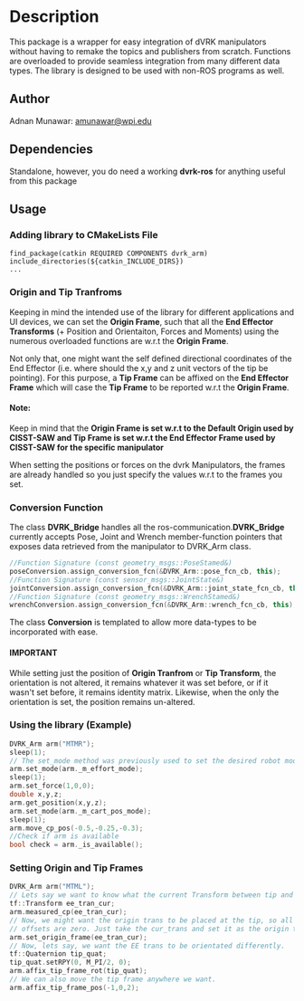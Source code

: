 # Description
This package is a wrapper for easy integration of dVRK manipulators without having to remake 
the topics and publishers from scratch. Functions are overloaded to provide seamless integration 
from many different data types. The library is designed to be used with non-ROS programs as well.

## Author
Adnan Munawar: amunawar@wpi.edu

## Dependencies
Standalone, however, you do need a working **dvrk-ros** for anything useful from this package

## Usage

### Adding library to CMakeLists File
    find_package(catkin REQUIRED COMPONENTS dvrk_arm)
    include_directories(${catkin_INCLUDE_DIRS})
    ...
### Origin and Tip Tranfroms
Keeping in mind the intended use of the library for different applications and UI devices, we can 
set the **Origin Frame**, such that all the **End Effector Transforms** (+ Position and Orientaiton, Forces and Moments)
using the numerous overloaded functions are w.r.t the **Origin Frame**. 

Not only that, one might want the self defined directional coordinates of the End Effector (i.e. where should the x,y and z unit vectors of the tip be pointing). For this purpose, a **Tip Frame** can be affixed on the **End Effector Frame** which will case the **Tip Frame** to be reported w.r.t the **Origin Frame**.

#### Note:
Keep in mind that the **Origin Frame is set w.r.t to the Default Origin used by CISST-SAW and Tip Frame is set w.r.t the End Effector Frame used by CISST-SAW for the specific manipulator**

When setting the positions or forces on the dvrk Manipulators, the frames are already handled so you just specify
the values w.r.t to the frames you set.

### Conversion Function
The class **DVRK_Bridge** handles all the ros-communication.**DVRK_Bridge** currently accepts Pose, Joint and Wrench member-function pointers that exposes data retrieved from the manipulator to DVRK_Arm class.
``` c++
//Function Signature (const geometry_msgs::PoseStamed&)
poseConversion.assign_conversion_fcn(&DVRK_Arm::pose_fcn_cb, this);
//Function Signature (const sensor_msgs::JointState&)
jointConversion.assign_conversion_fcn(&DVRK_Arm::joint_state_fcn_cb, this);
//Function Signature (const geometry_msgs::WrenchStamed&)
wrenchConversion.assign_conversion_fcn(&DVRK_Arm::wrench_fcn_cb, this);
 ```   
The class **Conversion** is templated to allow more data-types to be incorporated with ease.
    
#### IMPORTANT
While setting just the position of **Origin Tranfrom** or **Tip Transform**, the orientation is not altered, it remains whatever it was set before, or if it wasn't set before, it remains identity matrix. Likewise, when the only the orientation is set, the position remains un-altered.

### Using the library (Example)
```c++
DVRK_Arm arm("MTMR");
sleep(1);
// The set_mode method was previously used to set the desired robot mode. It's deprecated now
arm.set_mode(arm._m_effort_mode);
sleep(1);
arm.set_force(1,0,0);
double x,y,z;
arm.get_position(x,y,z);
arm.set_mode(arm._m_cart_pos_mode);
sleep(1);
arm.move_cp_pos(-0.5,-0.25,-0.3);   
//Check if arm is available
bool check = arm._is_available();
 ```   
### Setting Origin and Tip Frames
```c++
DVRK_Arm arm("MTML");
// Lets say we want to know what the current Transform between tip and origin is
tf::Transform ee_tran_cur;
arm.measured_cp(ee_tran_cur);
// Now, we might want the origin trans to be placed at the tip, so all position and angular
// offsets are zero. Just take the cur_trans and set it as the origin trans;
arm.set_origin_frame(ee_tran_cur);
// Now, lets say, we want the EE trans to be orientated differently.
tf::Quaternion tip_quat;
tip_quat.setRPY(0, M_PI/2, 0);
arm.affix_tip_frame_rot(tip_quat);
// We can also move the tip frame anywhere we want.
arm.affix_tip_frame_pos(-1,0,2);
```
